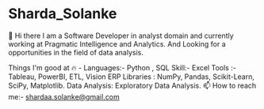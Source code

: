 # Sharda_Solanke
👋 Hi there
I am a Software Developer in analyst domain and currently working at Pragmatic Intelligence and Analytics. And Looking for a opportunities in the field of data analysis.

Things I'm good at 🔥 -
Languages:- Python , SQL
Skill:- Excel
Tools :- Tableau, PowerBI, ETL, Vision ERP
Libraries : NumPy, Pandas, Scikit-Learn, SciPy, Matplotlib.
Data Analysis: Exploratory Data Analysis.
📫 How to reach me:- shardaa.solanke@gmail.com
